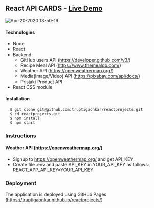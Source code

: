 ## React API CARDS - [Live Demo]( https://truptigaonkar.github.io/reactprojects/)
![Apr-20-2020 13-50-19](https://user-images.githubusercontent.com/14937374/79748749-375f6180-830e-11ea-94ff-fa9cea150890.gif)
#### Technologies
* Node
* React
* Backend: 
  * GitHub users API (https://developer.github.com/v3/)
  * Recipe Meal API (https://www.themealdb.com/)
  * Weather API (https://openweathermap.org/)
  * Media(Image/Video) API (https://pixabay.com/api/docs/)
  * Prisjakt Product API
* React CSS module

#### Installation
```
  $ git clone git@github.com:truptigaonkar/reactprojects.git
  $ cd reactprojects.git
  $ npm install
  $ npm start
```
### Instructions

#### Weather API (https://openweathermap.org/)
* Signup to https://openweathermap.org/ and get API_KEY
* Create file .env and paste API_KEY in YOUR_API_KEY as follows:
  REACT_APP_API_KEY=YOUR_API_KEY

### Deployment
The application is deployed using GitHub Pages (https://truptigaonkar.github.io/reactprojects/)




